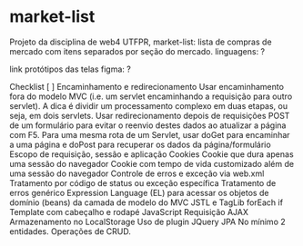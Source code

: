 # market-list
Projeto da disciplina de web4 UTFPR, market-list: lista de compras de mercado com itens separados por seção do mercado.
linguagens: ?

link protótipos das telas figma: ?


Checklist
 [ ] Encaminhamento e redirecionamento
 Usar encaminhamento fora do modelo MVC (i.e. um servlet encaminhando a requisição para outro servlet). A dica é dividir um processamento complexo em duas etapas, ou seja, em dois servlets.
 Usar redirecionamento depois de requisições POST de um formulário para evitar o reenvio destes dados ao atualizar a página com F5.
 Para uma mesma rota de um Servlet, usar doGet para encaminhar a uma página e doPost para recuperar os dados da página/formulário
 Escopo de requisição, sessão e aplicação
 Cookies
 Cookie que dura apenas uma sessão do navegador
 Cookie com tempo de vida customizado além de uma sessão do navegador
 Controle de erros e exceção via web.xml
 Tratamento por código de status ou exceção específica
 Tratamento de erros genérico
 Expression Language (EL) para acessar os objetos de domínio (beans) da camada de modelo do MVC
 JSTL e TagLib
 forEach
 if
 Template com cabeçalho e rodapé
 JavaScript
 Requisição AJAX
 Armazenamento no LocalStorage
 Uso de plugin JQuery
 JPA
 No mínimo 2 entidades.
 Operações de CRUD.
